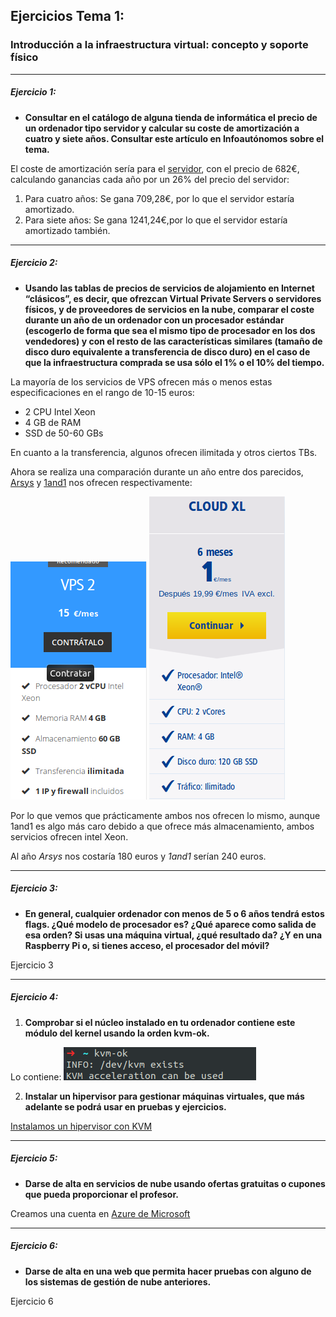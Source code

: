 ## Ejercicios Tema 1:

### Introducción a la infraestructura virtual: concepto y soporte físico

* * *

##### Ejercicio 1:

-   **Consultar en el catálogo de alguna tienda de informática el precio de un ordenador tipo servidor y calcular su coste de amortización a cuatro y siete años. Consultar este artículo en Infoautónomos sobre el tema.**

El coste de amortización sería para el [servidor](https://www.pccomponentes.com/hp-proliant-ml30-gen9-intel-xeon-e3-1220v68gb-reacondicionado), con el precio de 682€, calculando ganancias cada año por un 26% del precio del servidor:  

1.  Para cuatro años: Se gana 709,28€, por lo que el servidor estaría amortizado.
2.  Para siete años: Se gana 1241,24€,por lo que el servidor estaría amortizado también.

* * *

##### Ejercicio 2:

-   **Usando las tablas de precios de servicios de alojamiento en Internet “clásicos”, es decir, que ofrezcan Virtual Private Servers o servidores físicos, y de proveedores de servicios en la nube, comparar el coste durante un año de un ordenador con un procesador estándar (escogerlo de forma que sea el mismo tipo de procesador en los dos vendedores) y con el resto de las características similares (tamaño de disco duro equivalente a transferencia de disco duro) en el caso de que la infraestructura comprada se usa sólo el 1% o el 10% del tiempo.**

La mayoría de los servicios de VPS ofrecen más o menos estas especificaciones en el rango de 10-15 euros:

-   2 CPU Intel Xeon
-   4 GB de RAM
-   SSD de 50-60 GBs  

En cuanto a la transferencia, algunos ofrecen ilimitada y  otros ciertos TBs.

Ahora se realiza una comparación durante un año entre dos parecidos,  [Arsys](https://www.arsys.es/servidores/vps?s=cpc&c=316967523&a=19256490003&gclid=Cj0KCQjwof3cBRD9ARIsAP8x70O10ps4RIllV6Q8x0fOtW5oyPIL6LGfUAvmOPU6Zi7p6sQv0fOhGLkaAsz0EALw_wcB) y [1and1](https://www.1and1.es/servidores-virtuales?ac=OM.WE.WEo42K356292T7073a&gclid=Cj0KCQjwof3cBRD9ARIsAP8x70OaCiu79jxYIbv4_3YjbH8e7piWqiy3IXnTBZsPwoBlAxMfRxJ8DakaAtDKEALw_wcB&gclsrc=aw.ds) nos ofrecen respectivamente:  

![Captura de Arsys](./imagenes/arsys.png)
![Captura de 1and1](./imagenes/1and1.png)

Por lo que vemos que prácticamente ambos nos ofrecen lo mismo, aunque 1and1 es algo más caro debido a que ofrece más almacenamiento, ambos servicios ofrecen intel Xeon.  

Al año _Arsys_ nos costaría 180 euros y _1and1_ serían 240 euros.

* * *

##### Ejercicio 3:

-   **En general, cualquier ordenador con menos de 5 o 6 años tendrá estos flags. ¿Qué modelo de procesador es? ¿Qué aparece como salida de esa orden? Si usas una máquina virtual, ¿qué resultado da? ¿Y en una Raspberry Pi o, si tienes acceso, el procesador del móvil?**

Ejercicio 3

* * *

##### Ejercicio 4:

1.  **Comprobar si el núcleo instalado en tu ordenador contiene este módulo del kernel usando la orden kvm-ok.**  

  Lo contiene:
![Captura de kernel](./imagenes/kernel.png)  

2.  **Instalar un hipervisor para gestionar máquinas virtuales, que más adelante se podrá usar en pruebas y ejercicios.**  

  [Instalamos un hipervisor con KVM](http://www.ubuntuboss.com/ubuntu-server-16-04-as-a-hypervisor-using-kvm-and-kimchi-for-vm-management/)

* * *

##### Ejercicio 5:

-   **Darse de alta en servicios de nube usando ofertas gratuitas o cupones que pueda proporcionar el profesor.**

Creamos una cuenta en [Azure de Microsoft](https://azure.microsoft.com/es-es/services/kubernetes-service/)

* * *

##### Ejercicio 6:

-   **Darse de alta en una web que permita hacer pruebas con alguno de los sistemas de gestión de nube anteriores.**

Ejercicio 6
